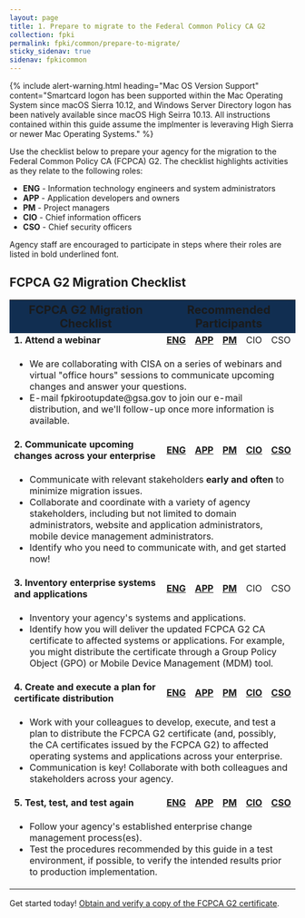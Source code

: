 ```yaml
---
layout: page 
title: 1. Prepare to migrate to the Federal Common Policy CA G2
collection: fpki
permalink: fpki/common/prepare-to-migrate/
sticky_sidenav: true
sidenav: fpkicommon
---
```

 
 
{% include alert-warning.html heading="Mac OS Version Support" content="Smartcard logon has been supported within the Mac Operating System since macOS Sierra 10.12, and Windows Server Directory logon has been natively available since macOS High Seirra 10.13. All instructions contained within this guide assume the implmenter is leveraving High Sierra or newer Mac Operating Systems." %}


Use the checklist below to prepare your agency for the migration to the Federal Common Policy CA (FCPCA) G2.  The checklist highlights activities as they relate to the following roles:
- **ENG** - Information technology engineers and system administrators
- **APP** - Application developers and owners
- **PM** - Project managers
- **CIO** - Chief information officers
- **CSO** - Chief security officers

Agency staff are encouraged to participate in steps where their roles are listed in bold underlined font.


## FCPCA G2 Migration Checklist	

<table>
 <col width="400">
 <col width="200">

 <tr>
  <th colspan="2" style="background-color:#112e51;font-size:20px;"><b>FCPCA G2 Migration Checklist	</b></th>
  <th style="background-color:#112e51;font-size:20px;" colspan="5"><b>Recommended Participants</b></th>
 </tr>

 <tr>
  <td colspan="2" class="what"><b>1. Attend a webinar</b></td>
  <td><b><u>ENG</u></b></td>
  <td><b><u>APP</u></b></td>
  <td><b><u>PM</u></b></td>
  <td>CIO</td>
  <td>CSO</td>
 </tr>

<tr>
  <td colspan="7">
  <ul>
	<li>We are collaborating with CISA on a series of webinars and virtual "office hours" sessions to communicate upcoming changes and answer your questions.</li>
	<li>E-mail fpkirootupdate@gsa.gov to join our e-mail distribution, and we'll follow-up once more information is available.</li>
  </ul>
  </td>
</tr>



 <tr>
  <td colspan="2" class="what"><b>2. Communicate upcoming changes across your enterprise</b></td>
  <td><b><u>ENG</u></b></td>
  <td><b><u>APP</u></b></td>
  <td><b><u>PM</u></b></td>
  <td><b><u>CIO</u></b></td>
  <td><b><u>CSO</u></b></td>
 </tr>

<tr>
  <td colspan="7">
  <ul>
	<li>Communicate with relevant stakeholders <strong>early and often</strong> to minimize migration issues.</li>
	<li>Collaborate and coordinate with a variety of agency stakeholders, including but not limited to domain administrators, website and application administrators, mobile device management administrators. </li>
	<li>Identify who you need to communicate with, and get started now!</li>
  </ul>
  </td>
</tr>


<tr>
  <td colspan="2" class="what"><b>3. Inventory enterprise systems and applications</b></td>
  <td><b><u>ENG</u></b></td>
  <td><b><u>APP</u></b></td>
  <td><b><u>PM</u></b></td>
  <td>CIO</td>
  <td>CSO</td>
 </tr>

<tr>
  <td colspan="7">
  <ul>
	<li>Inventory your agency's systems and applications.</li>
	<li>Identify how you will deliver the updated FCPCA G2 CA certificate to affected systems or applications. For example, you might distribute the certificate through a Group Policy Object (GPO) or Mobile Device Management (MDM) tool.</li>
  </ul>
  </td>
</tr>


 <tr>
  <td colspan="2" class="what"><b>4. Create and execute a plan for certificate distribution</b></td>
  <td><b><u>ENG</u></b></td>
  <td><b><u>APP</u></b></td>
  <td><b><u>PM</u></b></td>
  <td><b><u>CIO</u></b></td>
  <td><b><u>CSO</u></b></td>
 </tr>

<tr>
  <td colspan="7">
  <ul>
	<li>Work with your colleagues to develop, execute, and test a plan to distribute the FCPCA G2 certificate (and, possibly, the CA certificates issued by the FCPCA G2) to affected operating systems and applications across your enterprise.</li>
	<li>Communication is key! Collaborate with both colleagues and stakeholders across your agency.</li> 
  </ul>
  </td>
</tr>

 <tr>
  <td colspan="2" class="what"><b>5. Test, test, and test again</b></td>
  <td><b><u>ENG</u></b></td>
  <td><b><u>APP</u></b></td>
  <td><b><u>PM</u></b></td>
  <td><b><u>CIO</u></b></td>
  <td><b><u>CSO</u></b></td>
 </tr>

<tr>
  <td colspan="7">
  <ul>
	<li>Follow your agency's established enterprise change management process(es). </li>
	<li>Test the procedures recommended by this guide in a test environment, if possible, to verify the intended results prior to production implementation.</li>
  </ul>
  </td>
</tr>

</table>


Get started today! [Obtain and verify a copy of the FCPCA G2 certificate](../obtain-and-verify/).
